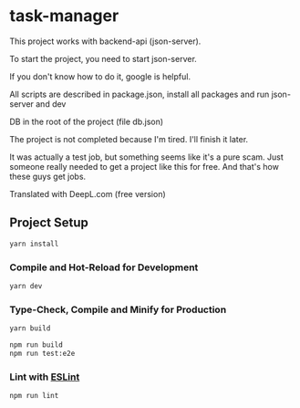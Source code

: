 # task-manager

This project works with backend-api (json-server).

To start the project, you need to start json-server.

If you don't know how to do it, google is helpful.

All scripts are described in package.json, install all packages and run json-server and dev

DB in the root of the project (file db.json)

The project is not completed because I'm tired. I'll finish it later.

It was actually a test job, but something seems like it's a pure scam. Just someone really needed to get a project like this for free. And that's how these guys get jobs.

Translated with DeepL.com (free version)

## Project Setup

```sh
yarn install
```

### Compile and Hot-Reload for Development

```sh
yarn dev
```

### Type-Check, Compile and Minify for Production

```sh
yarn build
```

```sh
npm run build
npm run test:e2e
```

### Lint with [ESLint](https://eslint.org/)

```sh
npm run lint
```
